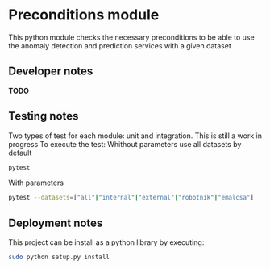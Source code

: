 # Preconditions module
This python module checks the necessary preconditions to be able to use the anomaly detection and prediction services 
with a given dataset
## Developer notes
**TODO**

## Testing notes
Two types of test for each module: unit and integration. This is still a work in progress
To execute the test:
Whithout parameters use all datasets by default
```sh
pytest 
```
With parameters
```sh
pytest --datasets=["all"|"internal"|"external"|"robotnik"|"emalcsa"]
```
## Deployment notes
This project can be install as a python library by executing:
```sh
sudo python setup.py install
```
